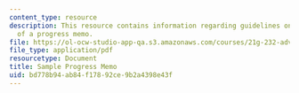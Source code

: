 ```yaml
---
content_type: resource
description: This resource contains information regarding guidelines on the format
  of a progress memo.
file: https://ol-ocw-studio-app-qa.s3.amazonaws.com/courses/21g-232-advanced-speaking-and-critical-listening-skills-els-spring-2007/bd778b94ab84f17892ce9b2a4398e43f_MIT21G_232S07_progress_mem.pdf
file_type: application/pdf
resourcetype: Document
title: Sample Progress Memo
uid: bd778b94-ab84-f178-92ce-9b2a4398e43f
---
```

